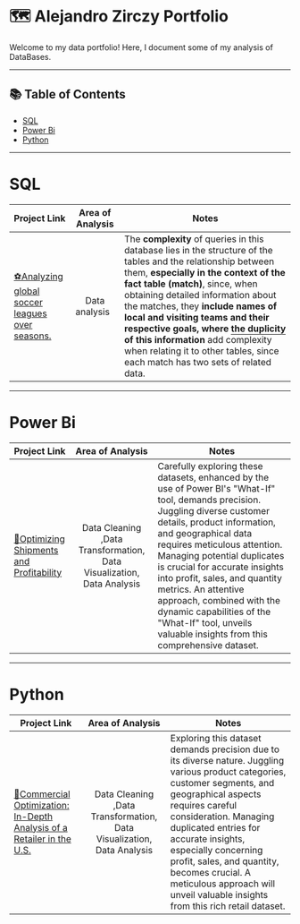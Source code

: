 # 🗺 Alejandro Zirczy Portfolio

Welcome to my data portfolio! Here, I document some of my analysis of DataBases.

***

## 📚 Table of Contents
- [SQL](#sql)
- [Power Bi](#PowerBi)
- [Python](#python)

***

# SQL

| Project Link | <center>Area of Analysis<center>| <center>Notes</center> | 
|---|---|---|
| [⚽Analyzing global soccer leagues over seasons.](https://github.com/alezirczy/SQL-Projects/tree/main/%231%20-%20Soccer%20Leagues)| <center>Data analysis&nbsp;&nbsp; </center>  |The **complexity** of queries in this database lies in the structure of the tables and the relationship between them, **especially in the context of the fact table (match)**, since, when obtaining detailed information about the matches, they **include names of local and visiting teams and their respective goals, where <span style="border-bottom: 1px solid;">the duplicity</span> of this information** add complexity when relating it to other tables, since each match has two sets of related data. 


***

# Power Bi

| Project Link | <center>Area of Analysis<center>| <center>Notes</center> | 
|---|---|---|
| [🛒Optimizing Shipments and Profitability]([https://github.com/alezirczy/Python-Projects/blob/main/%231%20Retail%20-%20Data%20Analysis%20/%20Retail%20-%20Data%20Analysis.ipynb](https://github.com/alezirczy/Power-Bi-Projects/blob/main/Optimizing%20Shipments%20and%20Profitability.md))| <center>Data Cleaning ,Data Transformation, Data Visualization, Data Analysis </center>  |Carefully exploring these datasets, enhanced by the use of Power BI's "What-If" tool, demands precision. Juggling diverse customer details, product information, and geographical data requires meticulous attention. Managing potential duplicates is crucial for accurate insights into profit, sales, and quantity metrics. An attentive approach, combined with the dynamic capabilities of the "What-If" tool, unveils valuable insights from this comprehensive dataset.

***
# Python

| Project Link | <center>Area of Analysis<center>| <center>Notes</center> | 
|---|---|---|
| [🛒Commercial Optimization: In-Depth Analysis of a Retailer in the U.S.](https://github.com/alezirczy/Python-Projects/blob/main/%231%20Retail%20-%20Data%20Analysis%20/%20Retail%20-%20Data%20Analysis.ipynb)| <center>Data Cleaning ,Data Transformation, Data Visualization, Data Analysis </center>  |Exploring this dataset demands precision due to its diverse nature. Juggling various product categories, customer segments, and geographical aspects requires careful consideration. Managing duplicated entries for accurate insights, especially concerning profit, sales, and quantity, becomes crucial. A meticulous approach will unveil valuable insights from this rich retail dataset.
